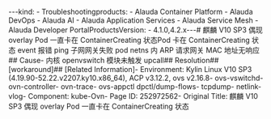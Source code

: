 ---kind:   - Troubleshootingproducts:    - Alauda Container Platform   - Alauda DevOps   - Alauda AI   - Alauda Application Services   - Alauda Service Mesh   - Alauda Developer PortalProductsVersion:   - 4.1.0,4.2.x---<!-- A type of document that involves encountering a fault, diag...it, performing root cause analysis, and providing solutions. --># 麒麟 V10 SP3 偶现 overlay Pod 一直卡在 ContainerCreating 状态Pod 卡在 ContainerCreating 状态 event 报错 ping 子网网关失败 pod netns 内 ARP 请求网关 MAC 地址无响应## Cause- 内核 openvswitch 模块未触发 upcall## Resolution## [workaround]## [Related Information]- Environment: Kylin Linux V10 SP3 (4.19.90-52.22.v2207.ky10.x86_64), ACP v3.12.2, ovs v2.16.8- ovs-vswitchd- ovn-controller- ovn-trace- ovs-appctl dpctl/dump-flows- tcpdump- netlink- vlog- Component: kube-Ovn- Page ID: 252972562- Original Title: 麒麟 V10 SP3 偶现 overlay Pod 一直卡在 ContainerCreating 状态